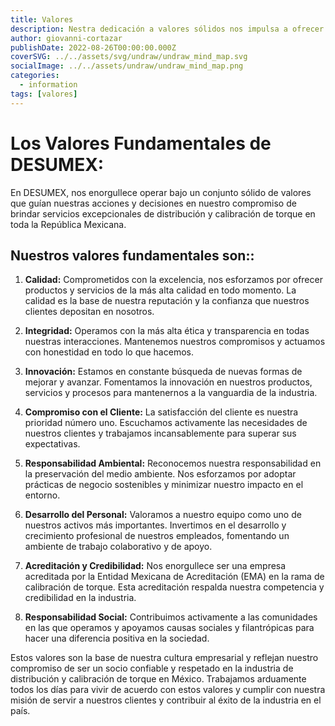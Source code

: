 ```yaml
---
title: Valores
description: Nestra dedicación a valores sólidos nos impulsa a ofrecer servicios excepcionales de distribución y calibración de torque en toda la República Mexicana.
author: giovanni-cortazar
publishDate: 2022-08-26T00:00:00.000Z
coverSVG: ../../assets/svg/undraw/undraw_mind_map.svg
socialImage: ../../assets/undraw/undraw_mind_map.png
categories:
  - information
tags: [valores]
---
```


# Los Valores Fundamentales de DESUMEX:

En DESUMEX, nos enorgullece operar bajo un conjunto sólido de valores que guían nuestras acciones y decisiones en nuestro compromiso de brindar servicios excepcionales de distribución y calibración de torque en toda la República Mexicana. 

## Nuestros valores fundamentales son::

1. **Calidad:** Comprometidos con la excelencia, nos esforzamos por ofrecer productos y servicios de la más alta calidad en todo momento. La calidad es la base de nuestra reputación y la confianza que nuestros clientes depositan en nosotros.

2. **Integridad:** Operamos con la más alta ética y transparencia en todas nuestras interacciones. Mantenemos nuestros compromisos y actuamos con honestidad en todo lo que hacemos.

3. **Innovación:** Estamos en constante búsqueda de nuevas formas de mejorar y avanzar. Fomentamos la innovación en nuestros productos, servicios y procesos para mantenernos a la vanguardia de la industria.

4. **Compromiso con el Cliente:** La satisfacción del cliente es nuestra prioridad número uno. Escuchamos activamente las necesidades de nuestros clientes y trabajamos incansablemente para superar sus expectativas.

5. **Responsabilidad Ambiental:** Reconocemos nuestra responsabilidad en la preservación del medio ambiente. Nos esforzamos por adoptar prácticas de negocio sostenibles y minimizar nuestro impacto en el entorno.

6. **Desarrollo del Personal:** Valoramos a nuestro equipo como uno de nuestros activos más importantes. Invertimos en el desarrollo y crecimiento profesional de nuestros empleados, fomentando un ambiente de trabajo colaborativo y de apoyo.

7. **Acreditación y Credibilidad:** Nos enorgullece ser una empresa acreditada por la Entidad Mexicana de Acreditación (EMA) en la rama de calibración de torque. Esta acreditación respalda nuestra competencia y credibilidad en la industria.

8. **Responsabilidad Social:** Contribuimos activamente a las comunidades en las que operamos y apoyamos causas sociales y filantrópicas para hacer una diferencia positiva en la sociedad.

Estos valores son la base de nuestra cultura empresarial y reflejan nuestro compromiso de ser un socio confiable y respetado en la industria de distribución y calibración de torque en México. Trabajamos arduamente todos los días para vivir de acuerdo con estos valores y cumplir con nuestra misión de servir a nuestros clientes y contribuir al éxito de la industria en el país.
